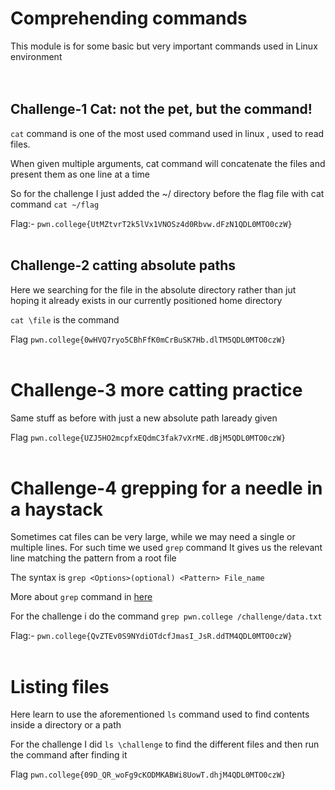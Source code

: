 # Comprehending commands
This module is for some basic but very important commands used in Linux environment
<br><br><br>

## Challenge-1 Cat: not the pet, but the command!
`cat` command is one of the most used command used in linux , used to read files.

When given multiple arguments, cat command will concatenate the files and present them as one line at a time

So for the challenge I just added the ~/ directory before the flag file with cat command `cat ~/flag`

Flag:- `pwn.college{UtMZtvrT2k5lVx1VNOSz4d0Rbvw.dFzN1QDL0MTO0czW}`
<br><br>

## Challenge-2 catting absolute paths
Here we searching for the file in the absolute directory rather than jut hoping it already exists in our currently positioned home directory

`cat \file` is the command

Flag `pwn.college{0wHVQ7ryo5CBhFfK0mCrBuSK7Hb.dlTM5QDL0MTO0czW}`
<br><br>

# Challenge-3 more catting practice
Same stuff as before with just a new absolute path laready given

Flag `pwn.college{UZJ5HO2mcpfxEQdmC3fak7vXrME.dBjM5QDL0MTO0czW}`
<br><br>

# Challenge-4 grepping for a needle in a haystack
Sometimes cat files can be very large, while we may need a single or multiple lines.
For such time we used `grep` command
It gives us the relevant line matching the pattern from a root file

The syntax is `grep <Options>(optional) <Pattern> File_name`

More about `grep` command in [here](https://docs.rockylinux.org/books/sed_awk_grep/2_grep_command/?h=grep)

For the challenge i do the command `grep pwn.college /challenge/data.txt`

Flag:- `pwn.college{QvZTEv0S9NYdiOTdcfJmasI_JsR.ddTM4QDL0MTO0czW}`
<br><br>

# Listing files
Here learn to use the aforementioned `ls` command used to find contents inside a directory or a path

For the challenge I did `ls \challenge` to find the different files and then run the command after finding it

Flag `pwn.college{09D_QR_woFg9cKODMKABWi8UowT.dhjM4QDL0MTO0czW}`
<br><br>

#
<br><br>